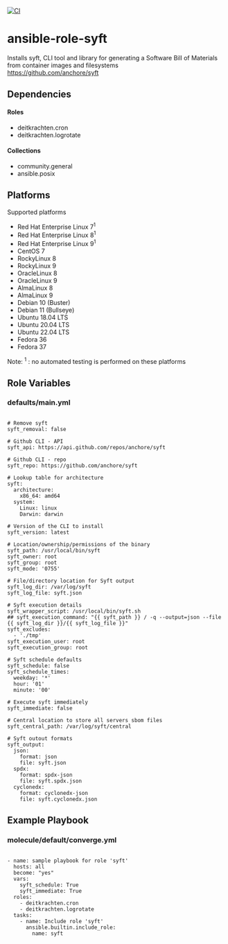 [![CI](https://github.com/de-it-krachten/ansible-role-syft/workflows/CI/badge.svg?event=push)](https://github.com/de-it-krachten/ansible-role-syft/actions?query=workflow%3ACI)


# ansible-role-syft

Installs syft, CLI tool and library for generating a Software Bill of Materials from container images and filesystems<br>
https://github.com/anchore/syft<br>



## Dependencies

#### Roles
- deitkrachten.cron
- deitkrachten.logrotate

#### Collections
- community.general
- ansible.posix

## Platforms

Supported platforms

- Red Hat Enterprise Linux 7<sup>1</sup>
- Red Hat Enterprise Linux 8<sup>1</sup>
- Red Hat Enterprise Linux 9<sup>1</sup>
- CentOS 7
- RockyLinux 8
- RockyLinux 9
- OracleLinux 8
- OracleLinux 9
- AlmaLinux 8
- AlmaLinux 9
- Debian 10 (Buster)
- Debian 11 (Bullseye)
- Ubuntu 18.04 LTS
- Ubuntu 20.04 LTS
- Ubuntu 22.04 LTS
- Fedora 36
- Fedora 37

Note:
<sup>1</sup> : no automated testing is performed on these platforms

## Role Variables
### defaults/main.yml
<pre><code>
# Remove syft
syft_removal: false

# Github CLI - API
syft_api: https://api.github.com/repos/anchore/syft

# Github CLI - repo
syft_repo: https://github.com/anchore/syft

# Lookup table for architecture
syft:
  architecture:
    x86_64: amd64
  system:
    Linux: linux
    Darwin: darwin

# Version of the CLI to install
syft_version: latest

# Location/ownership/permissions of the binary
syft_path: /usr/local/bin/syft
syft_owner: root
syft_group: root
syft_mode: '0755'

# File/directory location for Syft output
syft_log_dir: /var/log/syft
syft_log_file: syft.json

# Syft execution details
syft_wrapper_script: /usr/local/bin/syft.sh
## syft_execution_command: "{{ syft_path }} / -q --output=json --file {{ syft_log_dir }}/{{ syft_log_file }}"
syft_excludes:
  - './tmp'
syft_execution_user: root
syft_execution_group: root

# Syft schedule defaults
syft_schedule: false
syft_schedule_times:
  weekday: '*'
  hour: '01'
  minute: '00'

# Execute syft immediately
syft_immediate: false

# Central location to store all servers sbom files
syft_central_path: /var/log/syft/central

# Syft outout formats
syft_output:
  json:
    format: json
    file: syft.json
  spdx:
    format: spdx-json
    file: syft.spdx.json
  cyclonedx:
    format: cyclonedx-json
    file: syft.cyclonedx.json
</pre></code>




## Example Playbook
### molecule/default/converge.yml
<pre><code>
- name: sample playbook for role 'syft'
  hosts: all
  become: "yes"
  vars:
    syft_schedule: True
    syft_immediate: True
  roles:
    - deitkrachten.cron
    - deitkrachten.logrotate
  tasks:
    - name: Include role 'syft'
      ansible.builtin.include_role:
        name: syft
</pre></code>
